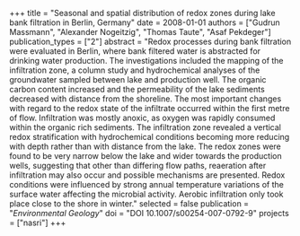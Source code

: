 +++
title = "Seasonal and spatial distribution of redox zones during lake bank filtration in Berlin, Germany"
date = 2008-01-01
authors = ["Gudrun Massmann", "Alexander Nogeitzig", "Thomas Taute", "Asaf Pekdeger"]
publication_types = ["2"]
abstract = "Redox processes during bank filtration were evaluated in Berlin, where bank filtered water is abstracted for drinking water production. The investigations included the mapping of the infiltration zone, a column study and hydrochemical analyses of the groundwater sampled between lake and production well. The organic carbon content increased and the permeability of the lake sediments decreased with distance from the shoreline. The most important changes with regard to the redox state of the infiltrate occurred within the first metre of flow. Infiltration was mostly anoxic, as oxygen was rapidly consumed within the organic rich sediments. The infiltration zone revealed a vertical redox stratification with hydrochemical conditions becoming more reducing with depth rather than with distance from the lake. The redox zones were found to be very narrow below the lake and wider towards the production wells, suggesting that other than differing flow paths, reaeration after infiltration may also occur and possible mechanisms are presented. Redox conditions were influenced by strong annual temperature variations of the surface water affecting the microbial activity. Aerobic infiltration only took place close to the shore in winter."
selected = false
publication = "*Environmental Geology*"
doi = "DOI 10.1007/s00254-007-0792-9"
projects = ["nasri"]
+++

